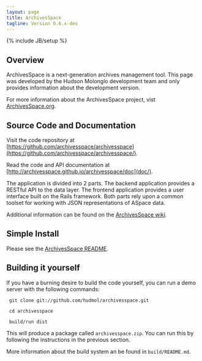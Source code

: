 ```yaml
---
layout: page
title: ArchivesSpace
tagline: Version 0.6.x-dev
---
```

{% include JB/setup %}


## Overview

ArchivesSpace is a next-generation archives management tool. This page was developed by the Hudson Molonglo development team and only provides information about the development version.

For more information about the ArchivesSpace project, vist [ArchivesSpace.org](http://www.archivesspace.org/about/).  

## Source Code and Documentation
     
Visit the code repository at [https://github.com/archivesspace/archivesspace](https://github.com/archivesspace/archivesspace/).

Read the code and API documentation at [http://archivesspace.github.io/archivesspace/doc](doc/).

The application is divided into 2 parts. The backend application provides a RESTful API to the data layer. The frontend application provides a user interface built on the Rails framework. Both parts rely upon a common toolset for working with JSON representations of ASpace data.

Additional information can be found on the [ArchivesSpace wiki](https://github.com/archivesspace/archivesspace/wiki).
    
## Simple Install

Please see the [ArchivesSpace README](http://archivesspace.github.io/archivesspace/doc/).

## Building it yourself

If you have a burning desire to build the code yourself, you can run a
demo server with the following commands:

     git clone git://github.com/hudmol/archivesspace.git

     cd archivesspace

     build/run dist

This will produce a package called `archivesspace.zip`.  You can run
this by following the instructions in the previous section.

More information about the build system an be found in `build/README.md`.